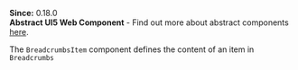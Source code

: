 **Since:** 0.18.0  
**Abstract UI5 Web Component** - Find out more about abstract components [here](https://sap.github.io/ui5-webcomponents-react/?path=/docs/knowledge-base-faq--docs#what-are-abstract-ui5-web-components).

The `BreadcrumbsItem` component defines the content of an item in `Breadcrumbs`
